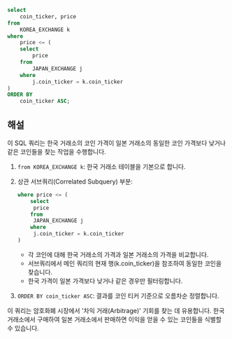 ```sql
select 
    coin_ticker, price
from 
    KOREA_EXCHANGE k
where 
    price <= (
    select 
        price
    from 
        JAPAN_EXCHANGE j
    where 
        j.coin_ticker = k.coin_ticker
)
ORDER BY 
    coin_ticker ASC;
```

## 해설

이 SQL 쿼리는 한국 거래소의 코인 가격이 일본 거래소의 동일한 코인 가격보다 낮거나 같은 코인들을 찾는 작업을 수행합니다.

1. `from KOREA_EXCHANGE k`: 한국 거래소 테이블을 기본으로 합니다.

2. 상관 서브쿼리(Correlated Subquery) 부분:
   ```sql
   where price <= (
       select 
        price
       from 
        JAPAN_EXCHANGE j
       where 
        j.coin_ticker = k.coin_ticker
   )
   ```
   - 각 코인에 대해 한국 거래소의 가격과 일본 거래소의 가격을 비교합니다.
   - 서브쿼리에서 메인 쿼리의 현재 행(k.coin_ticker)을 참조하여 동일한 코인을 찾습니다.
   - 한국 가격이 일본 가격보다 낮거나 같은 경우만 필터링합니다.

3. `ORDER BY coin_ticker ASC`: 결과를 코인 티커 기준으로 오름차순 정렬합니다.

이 쿼리는 암호화폐 시장에서 '차익 거래(Arbitrage)' 기회를 찾는 데 유용합니다. 한국 거래소에서 구매하여 일본 거래소에서 판매하면 이익을 얻을 수 있는 코인들을 식별할 수 있습니다.